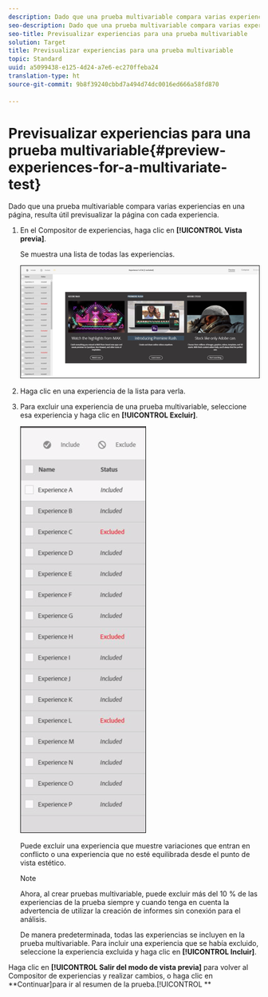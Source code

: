 ```yaml
---
description: Dado que una prueba multivariable compara varias experiencias en una página, resulta útil previsualizar la página con cada experiencia.
seo-description: Dado que una prueba multivariable compara varias experiencias en una página, resulta útil previsualizar la página con cada experiencia.
seo-title: Previsualizar experiencias para una prueba multivariable
solution: Target
title: Previsualizar experiencias para una prueba multivariable
topic: Standard
uuid: a5099438-e125-4d24-a7e6-ec270ffeba24
translation-type: ht
source-git-commit: 9b8f39240cbbd7a494d74dc0016ed666a58fd870

---
```



# Previsualizar experiencias para una prueba multivariable{#preview-experiences-for-a-multivariate-test}

Dado que una prueba multivariable compara varias experiencias en una página, resulta útil previsualizar la página con cada experiencia.

1. En el Compositor de experiencias, haga clic en **[!UICONTROL Vista previa]**.

   Se muestra una lista de todas las experiencias.

   ![](assets/preview.png)

1. Haga clic en una experiencia de la lista para verla.

1. Para excluir una experiencia de una prueba multivariable, seleccione esa experiencia y haga clic en **[!UICONTROL Excluir]**.

   ![](assets/excludeexperience.png)

   Puede excluir una experiencia que muestre variaciones que entran en conflicto o una experiencia que no esté equilibrada desde el punto de vista estético.

   >[!NOTE]
   >
   >Ahora, al crear pruebas multivariable, puede excluir más del 10 % de las experiencias de la prueba siempre y cuando tenga en cuenta la advertencia de utilizar la creación de informes sin conexión para el análisis.

   De manera predeterminada, todas las experiencias se incluyen en la prueba multivariable. Para incluir una experiencia que se había excluido, seleccione la experiencia excluida y haga clic en **[!UICONTROL Incluir]**.

Haga clic en **[!UICONTROL Salir del modo de vista previa]** para volver al Compositor de experiencias y realizar cambios, o haga clic en **Continuar]para ir al resumen de la prueba.[!UICONTROL **

